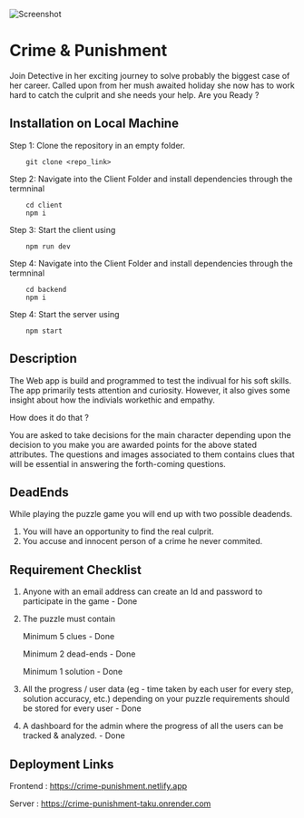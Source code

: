 
![Screenshot](https://github.com/shiv2001tava/Elitmus_Assignment/blob/main/backdrop.jpg)

# Crime & Punishment

Join Detective in her exciting journey to solve probably the biggest case of her career. Called upon from her mush awaited holiday she now has to work hard to catch the culprit and she needs your help. Are you Ready ?

## Installation on Local Machine
Step 1: Clone the repository in an empty folder.
        
        git clone <repo_link>
        

Step 2: Navigate into the Client Folder and install dependencies
        through the termninal
        

        cd client
        npm i
        

Step 3: Start the client using
        
        npm run dev
        

Step 4: Navigate into the Client Folder and install dependencies
        through the termninal
    
        cd backend
        npm i
        

Step 4: Start the server using
        
        npm start
        

    

        
## Description

The Web app is build and programmed to test the indivual for his soft skills. The app primarily tests attention and curiosity. However, it also gives some insight about how the indivials workethic and empathy.

How does it do that ?

You are asked to take decisions for the main character depending upon the decision to you make you are awarded points for the above stated attributes. The questions and images associated to them contains clues that will be essential in answering the forth-coming questions.


## DeadEnds

While playing the puzzle game you will end up with two possible deadends. 

1. You will have an opportunity to find the real culprit.
2. You accuse and innocent person of a crime he never commited.


## Requirement Checklist

1. Anyone with an email address can create an Id and password to participate in the game - Done
2. The puzzle must contain

    Minimum 5 clues - Done

    Minimum 2 dead-ends - Done

    Minimum 1 solution - Done
3. All the progress / user data (eg - time taken by each user for every step, solution accuracy, etc.) depending on your puzzle requirements should be stored for every user - Done

4. A dashboard for the admin where the progress of all the users can be tracked & analyzed. - Done 



## Deployment Links

Frontend : https://crime-punishment.netlify.app

Server : https://crime-punishment-taku.onrender.com
